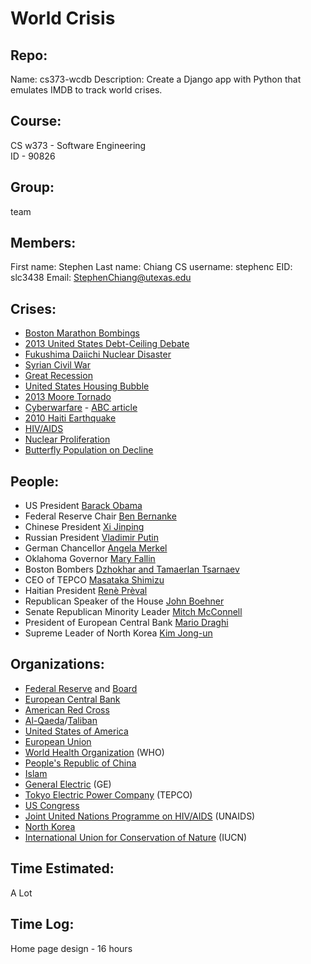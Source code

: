 World Crisis
============

Repo:
-----
Name: cs373-wcdb
Description: Create a Django app with Python that emulates IMDB to track world crises.

Course:
-------
CS w373 - Software Engineering  
ID - 90826

Group:
------
team

Members:
--------
First name: Stephen
Last name: Chiang
CS username: stephenc
EID: slc3438
Email: StephenChiang@utexas.edu

Crises:
-------
* [Boston Marathon Bombings](https://en.wikipedia.org/wiki/Boston_Marathon_bombings)
* [2013 United States Debt-Ceiling Debate](http://en.wikipedia.org/wiki/United_States_debt-ceiling_crisis_of_2013)
* [Fukushima Daiichi Nuclear Disaster](http://en.wikipedia.org/wiki/Fukushima_Daiichi_nuclear_disaster)
* [Syrian Civil War](http://en.wikipedia.org/wiki/Syrian_civil_war)
* [Great Recession](http://en.wikipedia.org/wiki/Great_Recession)
* [United States Housing Bubble](http://en.wikipedia.org/wiki/Great_Recession)
* [2013 Moore Tornado](http://en.wikipedia.org/wiki/2013_Moore_tornado)
* [Cyberwarfare](https://en.wikipedia.org/wiki/Cyberwarfare) - [ABC article](http://www.abc.net.au/news/2013-05-29/reports-chinese-hackers-targeted-us/4719352)
* [2010 Haiti Earthquake](http://en.wikipedia.org/wiki/2010_Haiti_earthquake)
* [HIV/AIDS](http://en.wikipedia.org/wiki/HIV/AIDS)
* [Nuclear Proliferation](http://en.wikipedia.org/wiki/Nuclear_proliferation)
* [Butterfly Population on Decline](http://planetsave.com/2013/06/25/monarch-butterfly-many-birds-facing-bigdeclines-possible-extinction/)

People:
-------
* US President [Barack Obama](http://en.wikipedia.org/wiki/Barack_Obama)
* Federal Reserve Chair [Ben Bernanke](http://en.wikipedia.org/wiki/Ben_Bernanke)
* Chinese President [Xi Jinping](http://en.wikipedia.org/wiki/Xi_Jinping)
* Russian President [Vladimir Putin](http://en.wikipedia.org/wiki/Vladimir_Putin)
* German Chancellor [Angela Merkel](https://en.wikipedia.org/wiki/Angela_Merkel)
* Oklahoma Governor [Mary Fallin](http://en.wikipedia.org/wiki/Mary_Fallin)
* Boston Bombers [Dzhokhar and Tamaerlan Tsarnaev](http://en.wikipedia.org/wiki/Dzhokhar_and_Tamerlan_Tsarnaev)
* CEO of TEPCO [Masataka Shimizu](http://en.wikipedia.org/wiki/Masataka_Shimizu)
* Haitian President [Renè Prèval](http://en.wikipedia.org/wiki/Ren%C3%A9_Pr%C3%A9val)
* Republican Speaker of the House [John Boehner](http://en.wikipedia.org/wiki/John_Boehner)
* Senate Republican Minority Leader [Mitch McConnell](http://en.wikipedia.org/wiki/Mitch_McConnell)
* President of European Central Bank [Mario Draghi](http://en.wikipedia.org/wiki/Mario_Draghi)
* Supreme Leader of North Korea [Kim Jong-un](http://en.wikipedia.org/wiki/Kim_Jong-un)

Organizations:
--------------
* [Federal Reserve](http://en.wikipedia.org/wiki/Federal_Reserve_System) and [Board](http://en.wikipedia.org/wiki/Federal_Reserve_Board_of_Governors)
* [European Central Bank](http://en.wikipedia.org/wiki/European_Central_Bank)
* [American Red Cross](http://en.wikipedia.org/wiki/American_Red_Cross)
* [Al-Qaeda](http://en.wikipedia.org/wiki/Al-Qaeda)/[Taliban](http://en.wikipedia.org/wiki/Taliban)
* [United States of America](http://en.wikipedia.org/wiki/United_States)
* [European Union](http://en.wikipedia.org/wiki/European_Union)
* [World Health Organization](http://en.wikipedia.org/wiki/World_Health_Organization) (WHO)
* [People's Republic of China](http://en.wikipedia.org/wiki/China)
* [Islam](http://en.wikipedia.org/wiki/Islam)
* [General Electric](http://en.wikipedia.org/wiki/General_Electric) (GE)
* [Tokyo Electric Power Company](http://en.wikipedia.org/wiki/Tokyo_Electric_Power_Company) (TEPCO)
* [US Congress](http://en.wikipedia.org/wiki/United_States_Congress)
* [Joint United Nations Programme on HIV/AIDS](https://en.wikipedia.org/wiki/Joint_United_Nations_Programme_on_HIV/AIDS) (UNAIDS)
* [North Korea](http://en.wikipedia.org/wiki/North_Korea)
* [International Union for Conservation of Nature](https://en.wikipedia.org/wiki/International_Union_for_Conservation_of_Nature) (IUCN)

Time Estimated:
---------------
A Lot

Time Log:
---------
Home page design - 16 hours